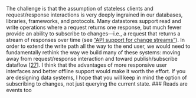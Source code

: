 The challenge is that the assumption of stateless clients and request/response interactions is very
deeply ingrained in our databases, libraries, frameworks, and protocols. Many datastores support
read and write operations where a request returns one response, but much fewer provide an ability to
subscribe to changes—i.e., a request that returns a stream of responses over time (see
[“API support for change streams”](ch11.html#sec_stream_change_api)). In order to extend the write path all the way to the end user, we would need to fundamentally
rethink the way we build many of these systems: moving away from request/response interaction and
toward publish/subscribe dataflow [[27](ch12.html#Kleppmann2014ht)]. I
think that the advantages of more responsive user interfaces and better offline support would make
it worth the effort. If you are designing data systems, I hope that you will keep in mind the option
of subscribing to changes, not just querying the current state. ### Reads are events too